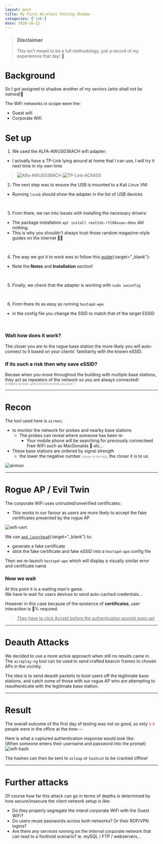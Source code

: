 ```yaml
---
layout: post
title: My First Wireless Testing Shadow
categories: ['job']
date: 2020-10-22
---
```


> ### Disclaimer
> This isn't meant to be a full methodology, just a record of my experiences that day!  :signal_strength:  

# Background

So I got assigned to shadow another of my seniors _(who shall not be named)_:wine_glass:  

The WiFi networks in scope were the:
- Guest wifi
- Corporate Wifi


# Set up

1) We used the ALFA-AWUS036ACH wifi adapter:
- I actually have a TP-Link lying around at home that I can use, I will try it next time in my own time
>   ![Alfa-AWUS036ACH](/assets/images/wifi-alfa.jpg)
    ![TP-Link-AC6400](/assets/images/wifi-tplink.jpg)


2) The next step was to ensure the USB is mounted to a Kali Linux VM:
- Running `lsusb` should show the adapter in the list of USB devices

<br/>  


3) From there, we ran into issues with installing the necessary drivers:  
- The package installation `apt install realtek-rtl88xxau-dkms` did nothing. 
- This is why you shouldn't always trust those random magazine-style guides on the internet :man_facepalming:

<br/>  

4) The way we got it to work was to follow this  [guide](https://github.com/aircrack-ng/rtl8812au){:target="_blank"}:   
- Note the **Notes** and **Installation** section!  
  
<br/>  

5) Finally, we check that the adapter is working with `sudo iwconfig`

<br/>  

6) From there its as easy as running `hostapd-wpe`
- in the config file you change the SSID to match that of the target ESSID

<br/>  

### Wait how does it work?

The closer you are to the rogue base station the more likely you will auto-connect to it based on your clients' familiarity with the known eSSID.

### If its such a risk then why save eSSID? 

Becase when you move throughout the building with multiple base stations, they act as repeaters of the network so you are always connected!  
<small style="color:gray;font-size:0.7em;">In theory at least. until one tries to fuck you over :)</small>

--- 

# Recon

The tool used here is `airmon`;
- to monitor the network for probes and nearby base stations
   - The probes can reveal where someone has been ie:
      - Your mobile phone will be searching for previously connecteed Free WiFi such as MacDonalds :fries: etc...  
- These base stations are ordered by signal strength
   - the lower the negative number <small style="color:gray; font-size:0.7em;">(closer to the top)</small>, the closer it is to us

![airmon](/assets/images/airmon.png)

---  

# Rogue AP / Evil Twin

The corporate WiFi uses untrusted/unverified certificates:
- This works in our favour as users are more likely to accept the fake certificates presented by the rogue AP

![wifi-cert](/assets/images/wifi-cert.png)

We use [`apd_launchpad`](https://github.com/WJDigby/apd_launchpad){:target="_blank"} to:
- generate a fake certificate
- stick the fake certificate and fake eSSID into a `hostapd-wpe` config file

Then we re-launch `hostapd-wpe` which will display a visually similar error and certificate name


### Now we wait

At this point it is a waiting man's game.  
We have to wait for users devices to send auto-cached credentials...  
  
However in this case because of the existence of **certificates**, user interaction is :100:% required.  
> <u>They have to click Accept before the authentication prompt pops up!</u>  

---

# Deauth Attacks

We decided to use a more active approach when still no results came in.  
The `aireplay-ng` tool can be used to send crafted beacon frames to  chosen APs in the vicinity.

The idea is to send deauth packets to boot users off the legitimate base stations, and catch some of those with our rogue AP who are attempting to reauthenticate with the legitimate base station.  

---

# Result
The overall outcome of the first day of testing was not so good, as only <small style="color:brown;">5-6</small> people were in the office at the time---  

Here is what a captured authentication response would look like:  
(When someone enters their username and password into the prompt)  
![wifi-hash](/assets/images/wifi-hash.png)

The hashes can then be sent to `asleap` or `hashcat` to be cracked offline!  

---

# Further attacks

Of course how far this attack can go in terms of depths is determined by how secure/insecure the client network setup is like:
- Do they properly segregate the interal corporate WiFi with the Guest WiFi?
- Do users reuse passwords across both networks? Or their RDP/VPN logins?
- Are there any services running on the internal corporate network that can lead to a foothold scenario? ie. mySQL / FTP / webservers...  
